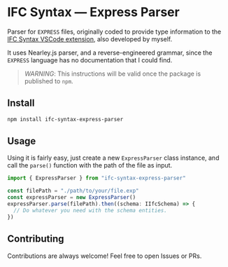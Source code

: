 # IFC Syntax — Express Parser

Parser for `EXPRESS` files, originally coded to provide type information to the [IFC Syntax VSCode extension](https://github.com/AlanRynne/ifc-syntax), also developed by myself.

It uses Nearley.js parser, and a reverse-engineered grammar, since the `EXPRESS` language has no documentation that I could find.

> _WARNING_: This instructions will be valid once the package is published to `npm`.

## Install

```bash
npm install ifc-syntax-express-parser
```

## Usage

Using it is fairly easy, just create a new `ExpressParser` class instance, and call the `parse()` function with the path of the file as input.

```javascript
import { ExpressParser } from "ifc-syntax-express-parser"

const filePath = "./path/to/your/file.exp"
const expressParser = new ExpressParser()
expressParser.parse(filePath).then((schema: IIfcSchema) => {
  // Do whatever you need with the schema entities.
})
```

## Contributing

Contributions are always welcome! Feel free to open Issues or PRs.
